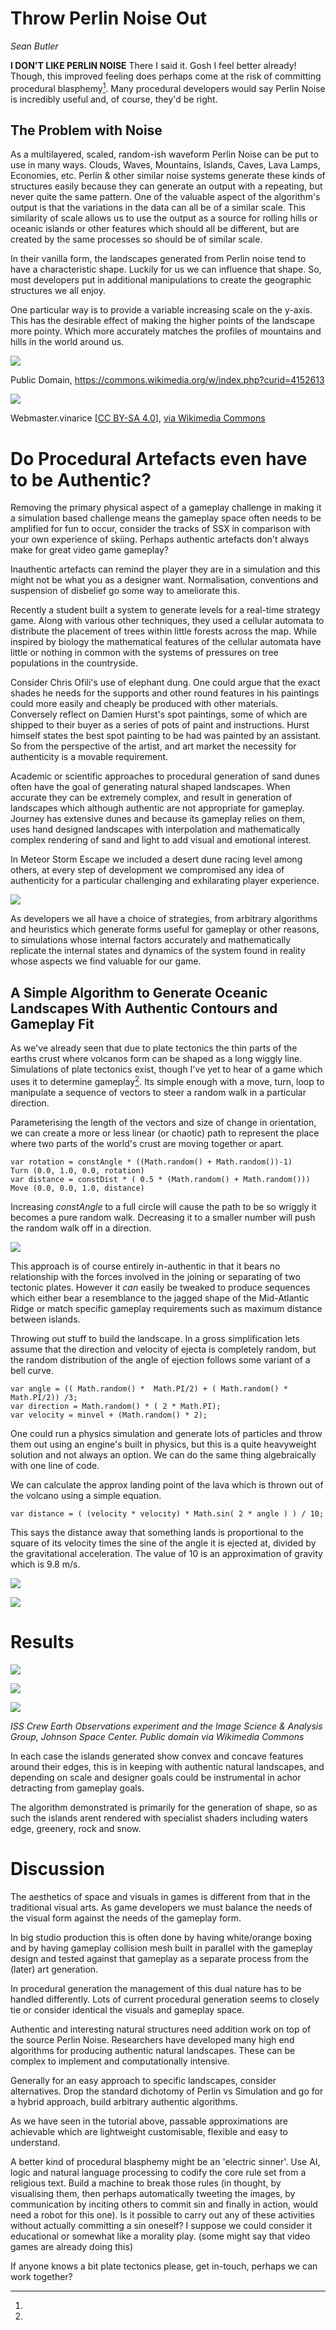 
# Throw Perlin Noise Out

_Sean Butler_


__I DON'T LIKE PERLIN NOISE__ There I said it. Gosh I feel better already! Though, this improved feeling does perhaps come at the risk of committing procedural blasphemy[^1]. Many procedural developers would say Perlin Noise is incredibly useful and, of course, they'd be right.

## The Problem with Noise

As a multilayered, scaled, random-ish waveform Perlin Noise can be put to use in many ways. Clouds, Waves, Mountains, Islands, Caves, Lava Lamps, Economies, etc. Perlin & other similar noise systems generate these kinds of structures easily because they can generate an output with a repeating, but never quite the same pattern. One of the valuable aspect of the algorithm's output is that the variations in the data can all be of a similar scale. This similarity of scale allows us to use the output as a source for rolling hills or oceanic islands or other features which should all be different, but are created by the same processes so should be of similar scale.


In their vanilla form, the landscapes generated from Perlin noise tend to have a characteristic shape. Luckily for us we can influence that shape. So, most developers put in additional manipulations to create the geographic structures we all enjoy.

One particular way is to provide a variable increasing scale on the y-axis. This has the desirable effect of making the higher points of the landscape more pointy. Which more accurately matches the profiles of mountains and hills in the world around us.


![](./assets/Main_ridge_of_the_cuillin_in_skye_arp.png)

Public Domain, https://commons.wikimedia.org/w/index.php?curid=4152613


![](./assets/Bacin_zari_2015.jpg)

Webmaster.vinarice [<a href="https://creativecommons.org/licenses/by-sa/4.0">CC BY-SA 4.0</a>], <a href="https://commons.wikimedia.org/wiki/File:Bacin_zari_2015.jpg">via Wikimedia Commons</a>

# Do Procedural Artefacts even have to be Authentic?

Removing the primary physical aspect of a gameplay challenge in making it a simulation based challenge means the gameplay space often needs to be amplified for fun to occur, consider the tracks of SSX in comparison with your own experience of skiing. Perhaps authentic artefacts don't always make for great video game gameplay?


Inauthentic artefacts can remind the player they are in a simulation and this might not be what you as a designer want. Normalisation, conventions and suspension of disbelief go some way to ameliorate this.


Recently a student built a system to generate levels for a real-time strategy game. Along with various other techniques, they used a cellular automata to distribute the placement of trees within little forests across the map. While inspired by biology the mathematical features of the cellular automata have little or nothing in common with the systems of pressures on tree populations in the countryside.  


Consider Chris Ofili's use of elephant dung. One could argue that the exact shades he needs for the supports and other round features in his paintings could more easily and cheaply be produced with other materials. Conversely reflect on Damien Hurst's spot paintings, some of which are shipped to their buyer as a series of pots of paint and instructions. Hurst himself states the best spot painting to be had was painted by an assistant. So from the perspective of the artist, and art market the necessity for authenticity is a movable requirement.


Academic or scientific approaches to procedural generation of sand dunes often have the goal of generating natural shaped landscapes. When accurate they can be extremely complex, and result in generation of landscapes which although authentic are not appropriate for gameplay. Journey has extensive dunes and because its gameplay relies on them, uses hand designed landscapes with interpolation and mathematically complex rendering of sand and light to add visual and emotional interest.


In Meteor Storm Escape we included a desert dune racing level among others, at every step of development we compromised any idea of authenticity for a particular challenging and exhilarating player experience.

![](assets/MeteorStorm_Screengrab01_2012_04_10.png)


As developers we all have a choice of strategies, from arbitrary algorithms and heuristics which generate forms useful for gameplay or other reasons, to simulations whose internal factors accurately and mathematically replicate the internal states and dynamics of the system found in reality whose aspects we find valuable for our game.


## A Simple Algorithm to Generate Oceanic Landscapes With Authentic Contours and Gameplay Fit

As we've already seen that due to plate tectonics the thin parts of the earths crust where volcanos form can be shaped as a long wiggly line. Simulations of plate tectonics exist, though I've yet to hear of a game which uses it to determine gameplay[^2]. Its simple enough with a move, turn, loop to manipulate a sequence of vectors to steer a random walk in a particular direction.

Parameterising the length of the vectors and size of change in orientation, we can create a more or less linear (or chaotic) path to represent the place where two parts of the world's crust are moving together or apart.

~~~
var rotation = constAngle * ((Math.random() + Math.random())-1)
Turn (0.0, 1.0, 0.0, rotation)
var distance = constDist * ( 0.5 * (Math.random() + Math.random()))
Move (0.0, 0.0, 1.0, distance)
~~~

Increasing _constAngle_ to a full circle will cause the path to be so wriggly it becomes a pure random walk. Decreasing it to a smaller number will push the random walk off in a direction.

![](./assets/IMG_4253.JPG)

This approach is of course entirely in-authentic in that it bears no relationship with the forces involved in the joining or separating of two tectonic plates. However it _can_ easily be tweaked to produce sequences which either bear a resemblance to the jagged shape of the Mid-Atlantic Ridge or match specific gameplay requirements such as maximum distance between islands.


Throwing out stuff to build the landscape. In a gross simplification lets assume that the direction and velocity of ejecta is completely random, but the random distribution of the angle of ejection follows some variant of a bell curve.

~~~
var angle = (( Math.random() *  Math.PI/2) + ( Math.random() *  Math.PI/2)) /3;
var direction = Math.random() * ( 2 * Math.PI);
var velocity = minvel + (Math.random() * 2);
~~~

One could run a physics simulation and generate lots of particles and throw them out using an engine's built in physics, but this is a quite heavyweight solution and not always an option. We can do the same thing algebraically with one line of code.

We can calculate the approx landing point of the lava which is thrown out of the volcano using a simple equation.

~~~
var distance = ( (velocity * velocity) * Math.sin( 2 * angle ) ) / 10;
~~~

This says the distance away that something lands is proportional to the square of its velocity times the sine of the angle it is ejected at, divided by the gravitational acceleration. The value of 10 is an approximation of gravity which is 9.8 m/s.







![](./assets/IMG_4254.JPG)


![](./assets/IMG_4255.JPG)


# Results

![](assets/island1c.png)

![](assets/Untitled.png)


![](./assets/MtCleveland_ISS013-E-24184.jpg)

_ISS Crew Earth Observations experiment and the Image Science &amp; Analysis Group, Johnson Space Center. Public domain via Wikimedia Commons_

In each case the islands generated show convex and concave features around their edges, this is in keeping with authentic natural landscapes, and depending on scale and designer goals could be instrumental in achor detracting from gameplay goals.

The algorithm demonstrated is primarily for the generation of shape, so as such the islands arent rendered with specialist shaders including waters edge, greenery, rock and snow.


# Discussion

The aesthetics of space and visuals in games is different from that in the traditional visual arts. As game developers we must balance the needs of the visual form against the needs of the gameplay form.

In big studio production this is often done by having white/orange boxing and by having gameplay collision mesh built in parallel with the gameplay design and tested against that gameplay as a separate process from the (later) art generation.

In procedural generation the management of this dual nature has to be handled differently. Lots of current procedural generation seems to closely tie or consider identical the visuals and gameplay space.

Authentic and interesting natural structures need addition work on top of the source Perlin Noise. Researchers have developed many high end algorithms for producing authentic natural landscapes. These can be complex to implement and computationally intensive.

Generally for an easy approach to specific landscapes, consider alternatives. Drop the standard dichotomy of Perlin vs Simulation and go for a hybrid approach, build arbitrary authentic algorithms.

As we have seen in the tutorial above, passable approximations are achievable which are lightweight customisable, flexible and easy to understand.





[^1]:  
A better kind of procedural blasphemy might be an 'electric sinner'. Use AI, logic and natural language processing to codify the core rule set from a religious text. Build a machine to break those rules (in thought, by visualising them, then perhaps automatically tweeting the images, by communication by inciting others to commit sin and finally in action, would need a robot for this one). Is it possible to carry out any of these activities without actually committing a sin oneself? I suppose we could consider it educational or somewhat like a morality play. (some might say that video games are already doing this)

[^2]:
If anyone knows a bit plate tectonics please, get in-touch, perhaps we can work together?

